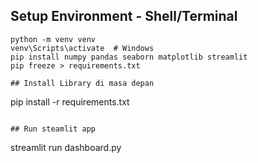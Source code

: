 ## Setup Environment - Shell/Terminal
```
python -m venv venv
venv\Scripts\activate  # Windows
pip install numpy pandas seaborn matplotlib streamlit
pip freeze > requirements.txt

## Install Library di masa depan
```
pip install -r requirements.txt
```

## Run steamlit app
```
streamlit run dashboard.py
```
